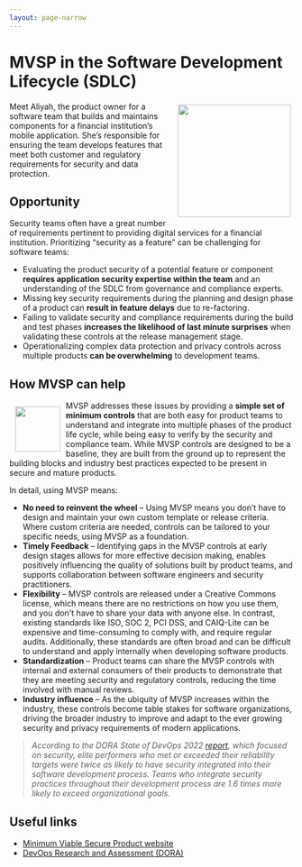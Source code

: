 ```yaml
---
layout: page-narrow
---
```

<div class="adoc">

# MVSP in the Software Development Lifecycle (SDLC)

<img style="float: right; margin: 5px;" align="right" width=200 src="/images/avatars/avataaars_4.png">
Meet Aliyah, the product owner for a software team that builds and maintains components for a financial institution’s mobile application. She’s responsible for ensuring the team develops features that meet both customer and regulatory requirements for security and data protection. 

## Opportunity

Security teams often have a great number of requirements pertinent to providing digital services for a financial institution. Prioritizing “security as a feature” can be challenging for software teams: 

*   Evaluating the product security of a potential feature or component **requires application security expertise within the team** and an understanding of the SDLC from governance and compliance experts.
*   Missing key security requirements during the planning and design phase of a product can **result in feature delays** due to re-factoring. 
*   Failing to validate security and compliance requirements during the build and test phases **increases the likelihood of last minute surprises** when validating these controls at the release management stage.
*   Operationalizing complex data protection and privacy controls across multiple products **can be overwhelming** to development teams. 

## How MVSP can help

<img style="float: left; margin: 10px;" align="left" width=80 src="/images/checklist.png"> MVSP addresses these issues by providing a **simple set of minimum controls** that are both easy for product teams to understand and integrate into multiple phases of the product life cycle, while being easy to verify by the security and compliance team. While MVSP controls are designed to be a baseline, they are built from the ground up to represent the building blocks and industry best practices expected to be present in secure and mature products. 

In detail, using MVSP means:

*   **No need to reinvent the wheel** – Using MVSP means you don’t have to design and maintain your own custom template or release criteria. Where custom criteria are needed, controls can be tailored to your specific needs, using MVSP as a foundation. 
*   **Timely Feedback** – Identifying gaps in the MVSP controls at early design stages allows for more effective decision making, enables positively influencing the quality of solutions built by product teams, and supports collaboration between software engineers and security practitioners.
*   **Flexibility** – MVSP controls are released under a Creative Commons license, which means there are no restrictions on how you use them, and you don't have to share your data with anyone else. In contrast, existing standards like ISO, SOC 2, PCI DSS, and CAIQ-Lite can be expensive and time-consuming to comply with, and require regular audits. Additionally, these standards are often broad and can be difficult to understand and apply internally when developing software products.
*   **Standardization** – Product teams can share the MVSP controls with internal and external consumers of their products to demonstrate that they are meeting security and regulatory controls, reducing the time involved with manual reviews.
*   **Industry influence** – As the ubiquity of MVSP increases within the industry, these controls become table stakes for software organizations, driving the broader industry to improve and adapt to the ever growing security and privacy requirements of modern applications.

> _According to the DORA State of DevOps 2022 [report](https://services.google.com/fh/files/misc/2022_state_of_devops_report.pdf), which focused on security, elite performers who met or exceeded their reliability targets were twice as likely to have security integrated into their software development process. Teams who integrate security practices throughout their development process are 1.6 times more likely to exceed organizational goals._

## Useful links

*   [Minimum Viable Secure Product website](https://mvsp.dev)
*   [DevOps Research and Assessment (DORA)](https://dora.dev/)

</div>
